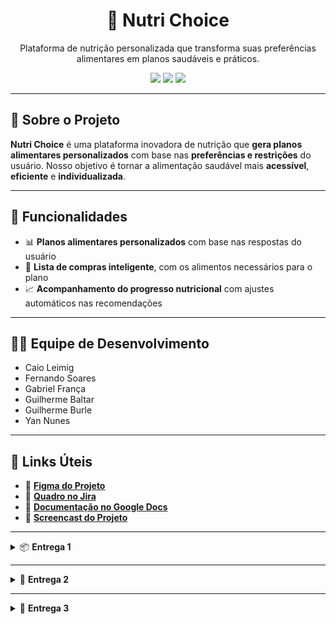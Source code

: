 <h1 align="center">🥗 Nutri Choice</h1>

<p align="center">
  Plataforma de nutrição personalizada que transforma suas preferências alimentares em planos saudáveis e práticos.
</p>

<p align="center">
  <img src="https://img.shields.io/badge/status-em%20desenvolvimento-blue?style=flat-square">
  <img src="https://img.shields.io/badge/framework-Django-green?style=flat-square">
  <img src="https://img.shields.io/badge/design-Figma-purple?style=flat-square">
</p>

---

## 🚀 Sobre o Projeto

**Nutri Choice** é uma plataforma inovadora de nutrição que **gera planos alimentares personalizados** com base nas **preferências e restrições** do usuário. Nosso objetivo é tornar a alimentação saudável mais **acessível**, **eficiente** e **individualizada**.

---

## 📌 Funcionalidades

- 📊 **Planos alimentares personalizados** com base nas respostas do usuário  
- 🛒 **Lista de compras inteligente**, com os alimentos necessários para o plano  
- 📈 **Acompanhamento do progresso nutricional** com ajustes automáticos nas recomendações  

---

## 👨‍💻 Equipe de Desenvolvimento

- Caio Leimig  
- Fernando Soares  
- Gabriel França  
- Guilherme Baltar  
- Guilherme Burle  
- Yan Nunes

---

## 🔗 Links Úteis

- 🎨 [**Figma do Projeto**](https://www.figma.com/design/jQSgfpDlNCRetoDEvQjKXb/Untitled?node-id=0-1&p=f&t=L4Ae5OJ66n1Ktpue-0)  
- 📌 [**Quadro no Jira**](https://nutrichoicee.atlassian.net/jira/software/projects/SCRUM/boards/1/backlog)  
- 📄 [**Documentação no Google Docs**](https://docs.google.com/document/d/1g-iEXbBWo8eqiBazO2CRx4VPKwG2W7-mh7Tq9704AgU/edit?tab=t.0)  
- 🎥 [**Screencast do Projeto**](https://youtu.be/tU3ncCQZz28)

---

<details>
<summary>📦 <strong>Entrega 1</strong></summary>

### 🔍 Visão Geral

![Entrega 1 - Quadro](https://github.com/user-attachments/assets/00a49322-2f32-4162-b0a8-ea3d50052a46)  
![Entrega 1 - Tela](https://github.com/user-attachments/assets/b727bb05-9185-4612-9eda-ea1c8a633c3c)

</details>

---

<details>
<summary>🚀 <strong>Entrega 2</strong></summary>

### 🤝 Programação em Par

Para otimizar o desenvolvimento e garantir entregas de qualidade, decidimos organizar nossa equipe em duplas, com cada uma responsável por uma história específica. Essa abordagem ajudou a manter o foco em tarefas claras e divididas, aumentando a eficiência no desenvolvimento de cada funcionalidade e permitindo que cada dupla se aprofundasse nas necessidades específicas de cada história.
As sessões de pareamento aconteceram via Discord, com compartilhamento de tela, o que facilitou a comunicação instantânea e a revisão de código em tempo real. Fernando e França, por exemplo, ficaram responsáveis por uma das histórias e, com a ajuda do pareamento, conseguiram revisar o código em tempo real, discutindo e ajustando a implementação rapidamente. Caio e Yan trabalharam em outra história, também compartilhando suas telas e resolvendo dúvidas assim que surgiam, o que ajudou a manter o fluxo de trabalho ágil. Burle, em sua dupla, contribuiu com suas experiências e soluções criativas, agregando ainda mais valor à colaboração entre todos.
Esse modelo de trabalho, com colaboração constante, não só acelerou o processo de desenvolvimento, mas também reduziu o retrabalho, já que as dúvidas eram resolvidas na hora e todos estavam alinhados com as decisões do projeto. A troca contínua de ideias e a revisão mútua de código garantiram uma qualidade superior no produto final. Com todos os membros colaborando de maneira tão integrada, conseguimos entregar um código mais robusto, sem erros, e perfeitamente alinhado com as expectativas do cliente, elevando a qualidade geral do projeto.

---

### ✅ Histórias Implementadas

#### 🧾 História 1 – Responder questionário
![image](https://github.com/user-attachments/assets/41fdb94e-7714-4310-816b-962f1f091d8d)

####  História 8 – Dicas de alimentação
![image](https://github.com/user-attachments/assets/a19e3a9e-31b5-4f72-9f59-c09182aefb47)
![image](https://github.com/user-attachments/assets/0de9c6ea-3d53-48a3-995a-922ba51375a3)

#### 🍽️ História 2 – Geração de Cardápio Personalizado  
![image](https://github.com/user-attachments/assets/079c880d-bd3b-4b40-b36c-4416e94a937e)


---

### 🗂️ Jira - Sprint 01

#### 🔃 Backlog  
![image](https://github.com/user-attachments/assets/ecee12c4-79ee-476a-a16c-640eee7c7374)

#### 🛠️ Board  
![image](https://github.com/user-attachments/assets/cca0b168-7336-46de-ab17-f2efda99bff5)

- 📌 [**Quadro no Jira Atualizado**](https://nutrichoic.atlassian.net/jira/software/projects/NUT/boards/3)  
- 📄 [**Histórias no Google Docs**](https://docs.google.com/document/d/1g-iEXbBWo8eqiBazO2CRx4VPKwG2W7-mh7Tq9704AgU/edit?tab=t.0)

## 🚀 Deploy

- 🌐 [**Acesse o site**](https://projetodjango-e7fvgbbchbapdvgn.brazilsouth-01.azurewebsites.net/login/)  
- 🎥 [**Screencast com as 3 Histórias Implementadas**](https://youtu.be/08-acdYSACA)

---

## ⚠️ Issues / Bug Tracker
![image](https://github.com/user-attachments/assets/90b2582f-c77e-4690-9dd5-d5d62fcf533c)

</details>

---

<details>
<summary>🎯 <strong>Entrega 3</strong></summary>

### 🤝 Programação em Par
Para otimizar o desenvolvimento e garantir entregas de qualidade, decidimos organizar nossa equipe em duplas, com cada uma responsável por uma história específica. Essa abordagem ajudou a manter o foco em tarefas claras e divididas, aumentando a eficiência no desenvolvimento de cada funcionalidade e permitindo que cada dupla se aprofundasse nas necessidades específicas de cada história. As sessões de pareamento aconteceram via Discord, com compartilhamento de tela, o que facilitou a comunicação instantânea e a revisão de código em tempo real. Fernando e França, por exemplo, ficaram responsáveis por uma das histórias e, com a ajuda do pareamento, conseguiram revisar o código em tempo real, discutindo e ajustando a implementação rapidamente. Caio e Yan trabalharam em outra história, também compartilhando suas telas e resolvendo dúvidas assim que surgiam, o que ajudou a manter o fluxo de trabalho ágil. Burle, em sua dupla, contribuiu com suas experiências e soluções criativas, agregando ainda mais valor à colaboração entre todos. Esse modelo de trabalho, com colaboração constante, não só acelerou o processo de desenvolvimento, mas também reduziu o retrabalho, já que as dúvidas eram resolvidas na hora e todos estavam alinhados com as decisões do projeto. A troca contínua de ideias e a revisão mútua de código garantiram uma qualidade superior no produto final. Com todos os membros colaborando de maneira tão integrada, conseguimos entregar um código mais robusto, sem erros, e perfeitamente alinhado com as expectativas do cliente, elevando a qualidade geral do projeto.

## 🛠 Criação de nova sprint no JIRA:

## Backlog:
![image](https://github.com/user-attachments/assets/26c14682-2098-4a1a-8d03-f9013a07d577)

## Quadro:
![image](https://github.com/user-attachments/assets/a1f01d01-8005-46a3-9e76-b1eb861fc664)

## 🎨 Atualização dos protótipos de Lo-Fi
[Screencast do Figma](https://youtu.be/oSufE2d3DQ8)

---


## 🚀 Deployment das novas histórias
[Screencast Das Novas Historias](https://youtu.be/_xF7cc4UXOI)

---

## 🐛 Issue/Bug tracker atualizado (no GitHub):
![image](https://github.com/user-attachments/assets/98968357-8dc4-46a2-a1de-90a08da18158)

---

## 🔁 CI/CD com build e deployment automatizado
[Screencast Das Novas Historias](https://youtu.be/miOzKAF2dU8)


---

## ✅ Testes de Sistema (E2E) Automatizados
[Screencast Teste Automatizado](https://youtu.be/ZUV2J7fwTbU)
---

## 📌 Quadro da Sprint 02 atualizado refletindo a entrega
## Backlog Refletindo a Entrega:
![image](https://github.com/user-attachments/assets/b704039c-eea2-4016-ab3e-5231b40cf366)

## Quadro Refletindo a Entrega:
![image](https://github.com/user-attachments/assets/9552d139-849f-4c13-9d8c-5785043e07f0)

</details>
